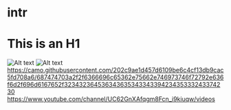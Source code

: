 # intr
This is an H1
=============
![Alt text](/path/to/img.jpg)
![Alt text](/path/to/img.jpg "Optional title")
https://camo.githubusercontent.com/202c9ae1d457d6109be6c4cf13db9cac5fd708a6/687474703a2f2f6366696c65362e75662e746973746f72792e636f6d2f696d6167652f32343236453634363534334339423435333243374230
https://www.youtube.com/channel/UC62GnXAfqgm8Fcn_i9kiuqw/videos
